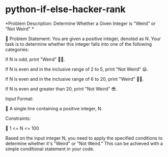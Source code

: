 # python-if-else-hacker-rank

*Problem Description: Determine Whether a Given Integer is "Weird" or "Not Weird" *

📜 Problem Statement:
You are given a positive integer, denoted as N. Your task is to determine whether this integer falls into one of the following categories:

If N is odd, print "Weird" 🧙‍♀️.

If N is even and in the inclusive range of 2 to 5, print "Not Weird" 😃.

If N is even and in the inclusive range of 6 to 20, print "Weird" 🧙‍♂️.

If N is even and greater than 20, print "Not Weird" 😎.

Input Format:

🔢 A single line containing a positive integer, N.

Constraints:

🔵 1 <= N <= 100

Based on the input integer N, you need to apply the specified conditions to determine whether it's "Weird" or "Not Weird." This can be achieved with a simple conditional statement in your code.
